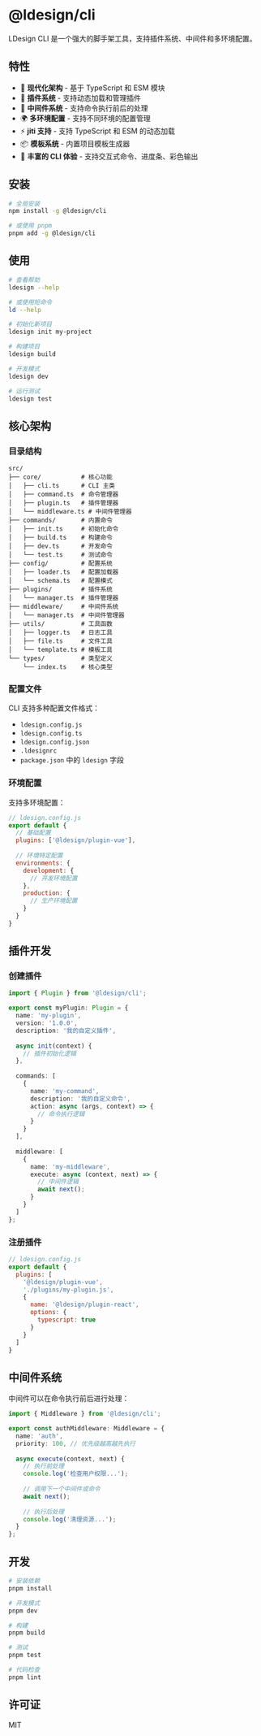 # @ldesign/cli

LDesign CLI 是一个强大的脚手架工具，支持插件系统、中间件和多环境配置。

## 特性

- 🚀 **现代化架构** - 基于 TypeScript 和 ESM 模块
- 🔌 **插件系统** - 支持动态加载和管理插件
- 🔄 **中间件系统** - 支持命令执行前后的处理
- 🌍 **多环境配置** - 支持不同环境的配置管理
- ⚡ **jiti 支持** - 支持 TypeScript 和 ESM 的动态加载
- 📦 **模板系统** - 内置项目模板生成器
- 🎨 **丰富的 CLI 体验** - 支持交互式命令、进度条、彩色输出

## 安装

```bash
# 全局安装
npm install -g @ldesign/cli

# 或使用 pnpm
pnpm add -g @ldesign/cli
```

## 使用

```bash
# 查看帮助
ldesign --help

# 或使用短命令
ld --help

# 初始化新项目
ldesign init my-project

# 构建项目
ldesign build

# 开发模式
ldesign dev

# 运行测试
ldesign test
```

## 核心架构

### 目录结构

```
src/
├── core/           # 核心功能
│   ├── cli.ts      # CLI 主类
│   ├── command.ts  # 命令管理器
│   ├── plugin.ts   # 插件管理器
│   └── middleware.ts # 中间件管理器
├── commands/       # 内置命令
│   ├── init.ts     # 初始化命令
│   ├── build.ts    # 构建命令
│   ├── dev.ts      # 开发命令
│   └── test.ts     # 测试命令
├── config/         # 配置系统
│   ├── loader.ts   # 配置加载器
│   └── schema.ts   # 配置模式
├── plugins/        # 插件系统
│   └── manager.ts  # 插件管理器
├── middleware/     # 中间件系统
│   └── manager.ts  # 中间件管理器
├── utils/          # 工具函数
│   ├── logger.ts   # 日志工具
│   ├── file.ts     # 文件工具
│   └── template.ts # 模板工具
└── types/          # 类型定义
    └── index.ts    # 核心类型
```

### 配置文件

CLI 支持多种配置文件格式：

- `ldesign.config.js`
- `ldesign.config.ts`
- `ldesign.config.json`
- `.ldesignrc`
- `package.json` 中的 `ldesign` 字段

### 环境配置

支持多环境配置：

```javascript
// ldesign.config.js
export default {
  // 基础配置
  plugins: ['@ldesign/plugin-vue'],
  
  // 环境特定配置
  environments: {
    development: {
      // 开发环境配置
    },
    production: {
      // 生产环境配置
    }
  }
}
```

## 插件开发

### 创建插件

```typescript
import { Plugin } from '@ldesign/cli';

export const myPlugin: Plugin = {
  name: 'my-plugin',
  version: '1.0.0',
  description: '我的自定义插件',
  
  async init(context) {
    // 插件初始化逻辑
  },
  
  commands: [
    {
      name: 'my-command',
      description: '我的自定义命令',
      action: async (args, context) => {
        // 命令执行逻辑
      }
    }
  ],
  
  middleware: [
    {
      name: 'my-middleware',
      execute: async (context, next) => {
        // 中间件逻辑
        await next();
      }
    }
  ]
};
```

### 注册插件

```javascript
// ldesign.config.js
export default {
  plugins: [
    '@ldesign/plugin-vue',
    './plugins/my-plugin.js',
    {
      name: '@ldesign/plugin-react',
      options: {
        typescript: true
      }
    }
  ]
}
```

## 中间件系统

中间件可以在命令执行前后进行处理：

```typescript
import { Middleware } from '@ldesign/cli';

export const authMiddleware: Middleware = {
  name: 'auth',
  priority: 100, // 优先级越高越先执行
  
  async execute(context, next) {
    // 执行前处理
    console.log('检查用户权限...');
    
    // 调用下一个中间件或命令
    await next();
    
    // 执行后处理
    console.log('清理资源...');
  }
};
```

## 开发

```bash
# 安装依赖
pnpm install

# 开发模式
pnpm dev

# 构建
pnpm build

# 测试
pnpm test

# 代码检查
pnpm lint
```

## 许可证

MIT
